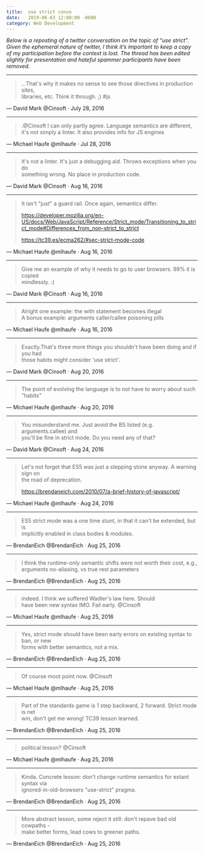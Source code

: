 ```yaml
---
title:  use strict convo
date:   2019-06-03 12:00:00 -0600
category: Web Development
---
```


*Below is a reposting of a twitter conversation on the topic of “use strict”. Given the ephemeral nature of twitter, I think it’s important to keep a copy of my participation before the context is lost. The thread has been edited slightly for presentation and hateful spammer participants have been removed.*

---

> ...That's why it makes no sense to see those directives in production sites,<br>
> libraries, etc. Think it through. ;) #js

&mdash; David Mark @Cinsoft &middot; July 28, 2016

---

> .@Cinsoft I can only partly agree. Language semantics are different,<br>
> it's not simply a linter. It also provides info for JS engines

&mdash; Michael Haufe @mlhaufe &middot; Jul 28, 2016

---

> It's not a linter. It's just a debugging aid. Throws exceptions when you do<br>
> something wrong. No place in production code.

&mdash; David Mark @Cinsoft &middot; Aug 16, 2016

---

> It isn't "just" a guard rail. Once again, semantics differ.
>
> <https://developer.mozilla.org/en-US/docs/Web/JavaScript/Reference/Strict_mode/Transitioning_to_strict_mode#Differences_from_non-strict_to_strict>
>
> <https://tc39.es/ecma262/#sec-strict-mode-code>

&mdash; Michael Haufe @mlhaufe &middot; Aug 16, 2016

---

> Give me an example of why it needs to go to user browsers. 99% it is copied<br>
> mindlessly. :(

&mdash; David Mark @Cinsoft &middot; Aug 16, 2016

---

> Alright one example: the with statement becomes illegal<br>
> A bonus example: arguments caller/callee poisoning pills

&mdash; Michael Haufe @mlhaufe &middot; Aug 16, 2016

---

> Exactly.That's three more things you shouldn't have been doing and if you had<br>
> those habits might consider 'use strict'.

&mdash; David Mark @Cinsoft &middot; Aug 20, 2016

---

> The point of evolving the language is to not have to worry about such "habits"

&mdash; Michael Haufe @mlhaufe &middot; Aug 20, 2016

---

> You misunderstand me. Just avoid the BS listed (e.g. arguments.callee) and<br>
> you'll be fine in strict mode. Do you need any of that?

&mdash; David Mark @Cinsoft &middot; Aug 24, 2016

---

> Let's not forget that ES5 was just a stepping stone anyway. A warning sign on<br>
> the road of deprecation.
>
> <https://brendaneich.com/2010/07/a-brief-history-of-javascript/>

&mdash; Michael Haufe @mlhaufe &middot; Aug 24, 2016

---

> ES5 strict mode was a one time stunt, in that it can't be extended, but is<br>
> implicitly enabled in class bodies & modules.

&mdash; BrendanEich @BrendanEich &middot; Aug 25, 2016

---

> I think the runtime-only semantic shifts were not worth their cost, e.g.,<br>
> arguments no-aliasing, vs true rest parameters

&mdash; BrendanEich @BrendanEich &middot; Aug 25, 2016

---

> indeed. I think we suffered Wadler's law here. Should<br>
> have been new syntax IMO. Fail early. @Cinsoft

&mdash; Michael Haufe @mlhaufe &middot; Aug 25, 2016

---

> Yes, strict mode should have been early errors on existing syntax to ban, or new<br>
> forms with better semantics, not a mix.

&mdash; BrendanEich @BrendanEich &middot; Aug 25, 2016

---

> Of course moot point now. @Cinsoft

&mdash; Michael Haufe @mlhaufe &middot; Aug 25, 2016

---

> Part of the standards game is 1 step backward, 2 forward. Strict mode is net<br>
> win, don't get me wrong! TC39 lesson learned.

&mdash; BrendanEich @BrendanEich &middot; Aug 25, 2016

---

> political lesson? @Cinsoft

&mdash; Michael Haufe @mlhaufe &middot; Aug 25, 2016

---

> Kinda. Concrete lesson: don't change runtime semantics for extant syntax via<br>
> ignored-in-old-browsers "use-strict" pragma.

&mdash; BrendanEich @BrendanEich &middot; Aug 25, 2016

---

> More abstract lesson, some reject it still: don't repave bad old cowpaths -<br>
> make better forms, lead cows to greener paths.

&mdash; BrendanEich @BrendanEich &middot; Aug 25, 2016
